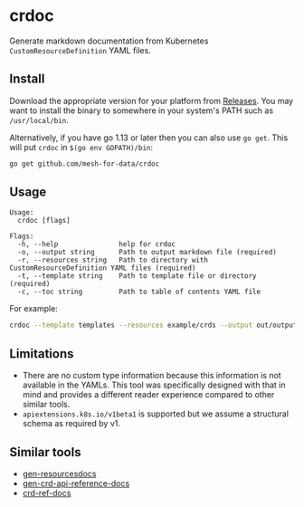 # crdoc

Generate markdown documentation from Kubernetes `CustomResourceDefinition` YAML files.

## Install

Download the appropriate version for your platform from [Releases](https://github.com/mesh-for-data/crdoc/releases/latest). You may want to install the binary to somewhere in your system's PATH such as `/usr/local/bin`.

Alternatively, if you have go 1.13 or later then you can also use `go get`. This will put `crdoc` in `$(go env GOPATH)/bin`:

```bash
go get github.com/mesh-for-data/crdoc
```

## Usage

```
Usage:
  crdoc [flags]

Flags:
  -h, --help               help for crdoc
  -o, --output string      Path to output markdown file (required)
  -r, --resources string   Path to directory with CustomResourceDefinition YAML files (required)
  -t, --template string    Path to template file or directory (required)
  -c, --toc string         Path to table of contents YAML file
```

For example:

```bash
crdoc --template templates --resources example/crds --output out/output.md
```

## Limitations

- There are no custom type information because this information is not available in the YAMLs. This tool was specifically designed with that in mind and provides a different reader experience compared to other similar tools.
- `apiextensions.k8s.io/v1beta1` is supported but we assume a structural schema as required by v1.

## Similar tools

- [gen-resourcesdocs](https://github.com/kubernetes-sigs/reference-docs/tree/master/gen-resourcesdocs)
- [gen-crd-api-reference-docs](https://github.com/ahmetb/gen-crd-api-reference-docs)
- [crd-ref-docs](https://github.com/elastic/crd-ref-docs)

